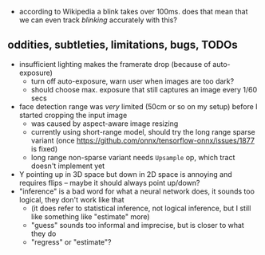 - according to Wikipedia a blink takes over 100ms. does that mean that we can even track *blinking*
  accurately with this?

## oddities, subtleties, limitations, bugs, TODOs

- insufficient lighting makes the framerate drop (because of auto-exposure)
    - turn off auto-exposure, warn user when images are too dark?
    - should choose max. exposure that still captures an image every 1/60 secs
- face detection range was *very* limited (50cm or so on my setup) before I started cropping the input image
    - was caused by aspect-aware image resizing
    - currently using short-range model, should try the long range sparse variant
      (once https://github.com/onnx/tensorflow-onnx/issues/1877 is fixed)
    - long range non-sparse variant needs `Upsample` op, which tract doesn't implement yet
- Y pointing up in 3D space but down in 2D space is annoying and requires flips – maybe it should always point up/down?
- "inference" is a bad word for what a neural network does, it sounds too logical, they don't work like that
    - (it does refer to statistical inference, not logical inference, but I still like something like "estimate" more)
    - "guess" sounds too informal and imprecise, but is closer to what they do
    - "regress" or "estimate"?
